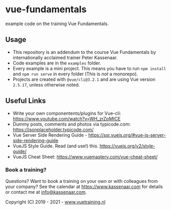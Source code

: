 # vue-fundamentals
example code on the training Vue Fundamentals.

## Usage
- This repository is an addendum to the course Vue Fundamentals by internationally acclaimed trainer Peter Kassenaar.
- Code examples are in the `examples` folder.
- Every example is a mini project. This means you have to run `npm install` and `npm run serve` in every folder (This is *not* a monorepo).
- Projects are created with `@vue/cli@3.2.1` and are using Vue version `2.5.17`, unless otherwise noted.  

## Useful Links
- Write your own componentents/plugins for Vue-cli: https://www.youtube.com/watch?v=WH_zrZpMtCE
- Dummy posts, comments and photos via typicode.com: https://jsonplaceholder.typicode.com/
- Vue Server Side Rendering Guide - https://ssr.vuejs.org/#vue-js-server-side-rendering-guide
- VueJS Style Guide. Read (and use!) this. https://vuejs.org/v2/style-guide/
- VueJS Cheat Sheet: https://www.vuemastery.com/vue-cheat-sheet/

### Book a training?
Questions? Want to book a training on your own or with colleagues from your company? See the calendar at https://www.kassenaar.com for details or contact me at info@kassenaar.com.

Copyright (C) 2019 - 2021 - www.vuetraining.nl  
